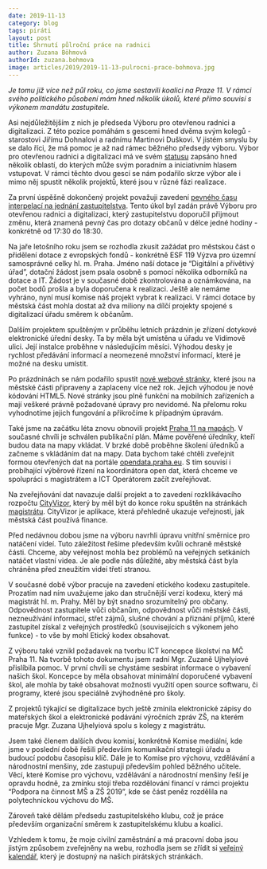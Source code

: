 ```yaml
---
date: 2019-11-13
category: blog
tags: piráti
layout: post
title: Shrnutí půlroční práce na radnici
author: Zuzana Böhmová
authorId: zuzana.bohmova
image: articles/2019/2019-11-13-pulrocni-prace-bohmova.jpg
---
```


*Je tomu již více než půl roku, co jsme sestavili koalici na Praze 11. V rámci svého politického působení mám hned několik úkolů, které přímo souvisí s výkonem mandátu zastupitele.*

Asi nejdůležitějším z nich je předseda Výboru pro otevřenou radnici a digitalizaci. Z této pozice pomáhám s gescemi hned dvěma svým kolegů - starostovi Jiřímu Dohnalovi a radnímu Martinovi Duškovi. V jistém smyslu by se dalo říci, že má pomoc je až nad rámec běžného předsedy výboru. Výbor pro otevřenou radnici a digitalizaci má ve svém [statusu](https://praha11.pirati.cz/tiskove-zpravy/otevrena-radnice/) zapsáno hned několik oblastí, do kterých může svým poradním a iniciativním hlasem vstupovat. V rámci těchto dvou gescí se nám podařilo skrze výbor ale i mimo něj spustit několik projektů, které jsou v různé fázi realizace.

Za první úspěšně dokončený projekt považuji zavedení [pevného času interpelací na jednání zastupitelstva](https://praha11.pirati.cz/tiskove-zpravy/radnice-prahy-11-udelala/). Tento úkol byl zadán právě Výboru pro otevřenou radnici a digitalizaci, který zastupitelstvu doporučil přijmout změnu, která znamená pevný čas pro dotazy občanů v délce jedné hodiny - konkrétně od 17:30 do 18:30.

Na jaře letošního roku jsem se rozhodla zkusit zažádat pro městskou část o přidělení dotace z evropských fondů - konkrétně ESF 119 Výzva pro územní samosprávné celky hl. m. Praha. Jméno naší dotace je “Digitální a přívětivý úřad”, dotační žádost jsem psala osobně s pomocí několika odborníků na dotace a IT. Žádost je v současné době zkontrolována a oznámkována, na počet bodů prošla a byla doporučena k realizaci. Ještě ale nemáme vyhráno, nyní musí komise náš projekt vybrat k realizaci. V rámci dotace by městská část mohla dostat až dva miliony na dílčí projekty spojené s digitalizací úřadu směrem k občanům.

Dalším projektem spuštěným v průběhu letních prázdnin je zřízení dotykové elektronické úřední desky. Ta by měla být umístěna u úřadu ve Vidímově ulici. Její instalce proběhne v následujícím měsíci. Výhodou desky je rychlost předávání informací a neomezené množství informací, které je možné na desku umístit.

Po prázdninách se nám podařilo spustit [nové webové stránky](https://praha11.pirati.cz/tiskove-zpravy/novy-web/), které jsou na městské části připraveny a zaplaceny více než rok. Jejich výhodou je nové kódování HTML5. Nové stránky jsou plně funkční na mobilních zařízeních a mají veškeré právně požadované úpravy pro nevidomé. Na přelomu roku vyhodnotíme jejich fungování a přikročíme k případným úpravám.

Také jsme na začátku léta znovu obnovili projekt [Praha 11 na mapách](https://www.praha11.cz/cs/media/mapa-jizniho-mesta.html). V současné chvíli je schválen publikační plán. Máme pověřené úředníky, kteří budou data na mapy vkládat. V brzké době proběhne školení úředníků a začneme s vkládáním dat na mapy. Data bychom také chtěli zveřejnit formou otevřených dat na portále [opendata.praha.eu](http://opendata.praha.eu/). S tím souvisí i probíhající výběrové řízení na koordinátora open dat, která chceme ve spolupráci s magistrátem a ICT Operátorem začít zveřejňovat.

Na zveřejňování dat navazuje další projekt a to zavedení rozklikávacího rozpočtu [CityVizor](https://praha11.pirati.cz/tiskove-zpravy/rozklikavaci-rozpo%C4%8Det/), který by měl být do konce roku spuštěn na stránkách [magistrátu](https://cityvizor.praha.eu). CityVizor je aplikace, která přehledně ukazuje veřejnosti, jak městská část používá finance.

Před nedávnou dobou jsme na výboru navrhli úpravu vnitřní směrnice pro natáčení videí. Tuto záležitost řešíme především kvůli ochraně městské části. Chceme, aby veřejnost mohla bez problémů na veřejných setkáních natáčet vlastní videa. Je ale podle nás důležité, aby městská část byla chráněna před zneužitím videí třetí stranou.

V současné době výbor pracuje na zavedení etického kodexu zastupitele. Prozatím nad ním uvažujeme jako dan stručnější verzí kodexu, který má magistrát hl. m. Prahy. Měl by být snadno srozumitelný pro občany. Odpovědnost zastupitele vůči občanům, odpovědnost vůči městské části, nezneužívání informací, střet zájmů, slušné chování a přiznání příjmů, které zastupitel získal z veřejných prostředků (souvisejících s výkonem jeho funkce) - to vše by mohl Etický kodex obsahovat.

Z výboru také vznikl požadavek na tvorbu ICT koncepce školství na MČ Praha 11. Na tvorbě tohoto dokumentu jsem radní Mgr. Zuzaně Ujhelyiové přislíbila pomoc. V první chvíli se chystáme sesbírat informace o vybavení našich škol. Koncepce by měla obsahovat minimální doporučené vybavení škol, ale mohla by také obsahovat možnosti využití open source softwaru, či programy, které jsou speciálně zvýhodněné pro školy.

Z projektů týkající se digitalizace bych ještě zmínila elektronické zápisy do mateřských škol a elektronické podávání výročních zpráv ZŠ, na kterém pracuje Mgr. Zuzana Ujhelyiová spolu s kolegy z magistrátu.

Jsem také členem dalších dvou komisí, konkrétně Komise mediální, kde jsme v poslední době řešili především komunikační strategii úřadu a budoucí podobu časopisu klíč. Dále je to Komise pro výchovu, vzdělávání a národnostní menšiny, zde zastupuji především pohled běžného učitele. Věcí, které Komise pro výchovu, vzdělávání a národnostní menšiny řeší je opravdu hodně, za zmínku stojí třeba rozdělování financí v rámci projektu “Podpora na činnost MŠ a ZŠ 2019”, kde se část peněz rozdělila na polytechnickou výchovu do MŠ.

Zároveň také dělám předsedu zastupitelského klubu, což je práce především organizační směrem k zastupitelskému klubu a koalici.

Vzhledem k tomu, že moje civilní zaměstnání a má pracovní doba jsou jistým způsobem zveřejněny na webu, rozhodla jsem se zřídit si [veřejný kalendář](https://praha11.pirati.cz/clenove/boehmova-zuzana/), který je dostupný na našich pirátských stránkách. 

